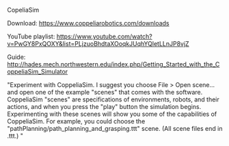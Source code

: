 CopeliaSim

Download: https://www.coppeliarobotics.com/downloads

YouTube playlist: https://www.youtube.com/watch?v=PwGY8PxQOXY&list=PLjzuoBhdtaXOoqkJUqhYQletLLnJP8vjZ

Guide: http://hades.mech.northwestern.edu/index.php/Getting_Started_with_the_CoppeliaSim_Simulator

"Experiment with CoppeliaSim. I suggest you choose File > Open scene... and open one of the example "scenes" that comes with the software. CoppeliaSim "scenes" are specifications of environments, robots, and their actions, and when you press the "play" button the simulation begins. Experimenting with these scenes will show you some of the capabilities of CoppeliaSim. For example, you could choose the "pathPlanning/path_planning_and_grasping.ttt" scene. (All scene files end in .ttt.) "

